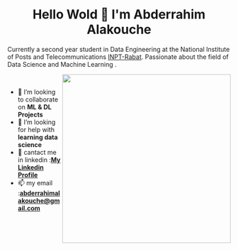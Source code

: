 <h1 align="center">Hello Wold 👋 I'm Abderrahim Alakouche</h1>




Currently a second year student in Data Engineering at the National Institute of Posts and Telecommunications [INPT-Rabat](http://www.inpt.ac.ma/#). 
Passionate about the field of Data Science and Machine Learning .

<p>
  <img width="380" align='right' src="https://github-readme-stats.vercel.app/api?username=AbderrahimAl&show_icons=true&hide_border=true"></a>
</p>
<br>



- 👯 I’m looking to collaborate on **ML & DL Projects**
- 🤔 I’m looking for help with **learning data science**
- 💬 cantact me in linkedin :[**My Linkedin Profile**](https://www.linkedin.com/in/abderrahim-alakouche-66470118b/)
- 📫 my email :**abderrahimalakouche@gmail.com**


